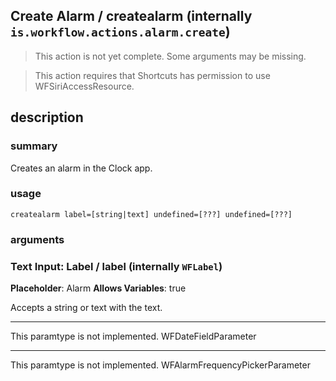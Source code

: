 
## Create Alarm / createalarm (internally `is.workflow.actions.alarm.create`)

> This action is not yet complete. Some arguments may be missing.


> This action requires that Shortcuts has permission to use WFSiriAccessResource.


## description
### summary
Creates an alarm in the Clock app.


### usage
`createalarm label=[string|text] undefined=[???] undefined=[???]`

### arguments
### Text Input: Label / label (internally `WFLabel`)
**Placeholder**: Alarm
**Allows Variables**: true


Accepts a string 
or text
with the text.

---

This paramtype is not implemented. WFDateFieldParameter

---

This paramtype is not implemented. WFAlarmFrequencyPickerParameter
